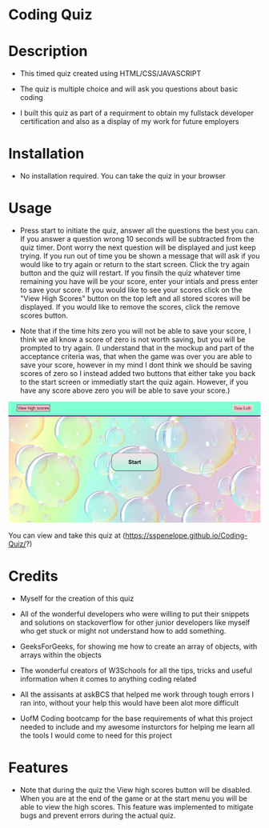 # Coding Quiz

# Description
- This timed quiz created using HTML/CSS/JAVASCRIPT

- The quiz is multiple choice and will ask you questions about basic coding 

- I built this quiz as part of a requirment to obtain my fullstack developer certification and also as a display of my work for future employers 

# Installation
- No installation required. You can take the quiz in your browser

# Usage
- Press start to initiate the quiz, answer all the questions the best you can. If you answer a question wrong 10 seconds will be subtracted from the quiz timer. Dont worry the next question will be displayed and just keep trying. If you run out of time you be shown a message that will ask if you would like to try again or return to the start screen. Click the try again button and the quiz will restart. If you finsih the quiz whatever time remaining you have will be your score, enter your intials and press enter to save your score. If you would like to see your scores click on the "View High Scores" button on the top left and all stored scores will be displayed. If you would like to remove the scores, click the remove scores button.  

- Note that if the time hits zero you will not be able to save your score, I think we all know a score of zero is not worth saving, but you will be prompted to try again. (I understand that in the mockup and part of the acceptance criteria was, that when the game was over you are able to save your score, however in my mind I dont think we should be saving scores of zero so I instead added two buttons that either take you back to the start screen or immediatly start the quiz again. However, if you have any score above zero you will be able to save your score.)

![alt text](assets/images/codingquizscreenshot.png)

You can view and take this quiz at (https://sspenelope.github.io/Coding-Quiz/?)

# Credits
- Myself for the creation of this quiz

- All of the wonderful developers who were willing to put their snippets and solutions on stackoverflow for other junior developers like myself who get stuck or might not understand how to add something.

- GeeksForGeeks, for showing me how  to create an array of objects, with arrays within the objects

- The wonderful creators of W3Schools for all the tips, tricks and useful information when it comes to anything coding related

- All the assisants at askBCS that helped me work through tough errors I ran into, without your help this would have been alot more difficult

- UofM Coding bootcamp for the base requirements of what this project needed to include and my awesome insturctors for helping me learn all the tools I would come to need for this project 

# Features 
- Note that during the quiz the View high scores  button will be disabled. When you are at the end of the game or at the start menu you will be able to view the high scores. This feature was implemented to mitigate bugs and prevent errors during the actual quiz. 

